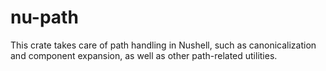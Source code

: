 # nu-path

This crate takes care of path handling in Nushell, such as canonicalization and component expansion, as well as other path-related utilities.
